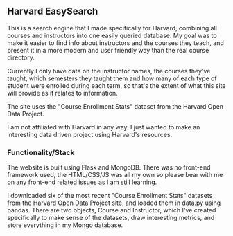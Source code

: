 ## Harvard EasySearch

This is a search engine that I made specifically for Harvard, combining all courses and instructors into one easily queried database. My goal was to make it easier to find info about 
instructors and the courses they teach, and present it in a more modern and user friendly way than the real course directory.

Currently I only have data on the instructor names, the courses they've taught, which semesters they taught them and how many of each type of student were enrolled during each term, so that's the extent of what this site will provide as it relates to information.

The site uses the "Course Enrollment Stats" dataset from the Harvard Open Data Project.


I am not affiliated with Harvard in any way. I just wanted to make an interesting data driven project using Harvard's resources.



### Functionality/Stack
The website is built using Flask and MongoDB. There was no front-end framework used, the HTML/CSS/JS was all my own so please bear with me on any front-end related issues as I am still learning. 

I downloaded six of the most recent "Course Enrollment Stats" datasets from the Harvard Open Data Project site, and loaded them in data.py using pandas. There are two objects, Course and Instructor, which I've created specifically to make sense of the datasets, draw interesting metrics, and store everything in my Mongo database.

